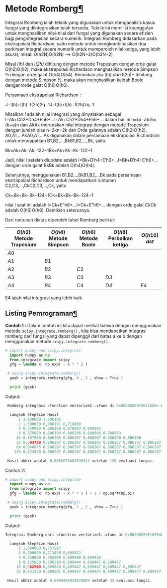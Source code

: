 # Metode Romberg[¶](https://lukmanarimashuri.github.io/metode_romberg/#metode-romberg)

Integrasi Romberg ialah teknik yang digunakan untuk menganalisis kasus fungsi yang diintegrasikan telah tersedia. Teknik ini memiliki keunggulan untuk menghasilkan nilai-nilai dari fungsi yang digunakan secara efisien bagi pengintegrasian secara numerik. Integrasi Romberg didasarkan pada ekstrapolasi Richardson, yaitu metode untuk mengkombinasikan dua perkiraan integral secara numerik untuk memperoleh nilai ketiga, yang lebih akurat, misal: O(h2N)O(h2N) --> O(h2N+2)O(h2N+2)

Misal *I(h)* dan *I(2h)* dihitung dengan metode Trapesium dengan orde galat O(h2)O(h2), maka ekstrapolasi Richardson menghasilkan metode Simpson ⅓ dengan orde galat O(h4)O(h4). Kemudian jika I(h) *dan* I(2h)* dihitung dengan metode Simpson ⅓, maka akan menghasilkan kaidah Boole denganrorde galat O(h6)O(h6).

Persamaan ekstrapolasi Richardson :

J=I(h)+I(h)−I(2h)2q−1J=I(h)+I(h)−I(2h)2q−1

Misalkan *I* adalah nilai integrasi yang dinyatakan sebagai I=Ak+Ch2+Dh4+Eh6+...I=Ak+Ch2+Dh4+Eh6+... dalam hal ini h=(b−a)nh=(b−a)n dan AkAk merupakan nilai integrasi dengan metode Trapesium dengan jumlah pias n=2kn=2k dan Orde galatnya adalah O(h2)O(h2). A0,A1,...AkA0,A1,...Ak digunakan dalam persamaan ekstrapolasi Richardson untuk mendapatkan B1,B2,...,BkB1,B2,...,Bk, yaitu

Bk=Ak+Ak−Ak−122−1Bk=Ak+Ak−Ak−122−1

Jadi, nilai I setelah diupdate adalah I=Bk+D′h4+E′h6+…I=Bk+D′h4+E′h6+… dengan orde galat BkBk adalah O(h4)O(h4).

Selanjutnya, menggunakan B1,B2,..,BkB1,B2,..,Bk pada persamaan ekstrapolasi Richardson untuk mendapatkan runtunan C2,C3,...,CkC2,C3,...,Ck, yaitu

Ck=Bk+Bk−Bk−124−1Ck=Bk+Bk−Bk−124−1

nilai I saat ini adalah I=Ck+E"h6+...I=Ck+E"h6+... dengan orde galat CkCk adalah O(h6)O(h6). Demikian seterusnya.

Dari runtunan diatas diperoleh tabel Romberg berikut:

| *O*(*h*2) Metode Trapesium | *O*(*h*4) Metode Simpson | *O*(*h*6) Metode Boole | *O*(*h*8) Perbaikan ketiga | *O*(*h*10) *dst* |
| -------------------------- | ------------------------ | ---------------------- | -------------------------- | ---------------- |
| *A*0                       |                          |                        |                            |                  |
| *A*1                       | *B*1                     |                        |                            |                  |
| *A*2                       | *B*2                     | *C*2                   |                            |                  |
| *A*3                       | *B*3                     | *C*3                   | *D3*                       |                  |
| *A*4                       | *B*4                     | *C*4                   | *D4*                       | *E4*             |

E4 ialah nilai integrasi yang lebih baik.

## **Listing Pemrograman**[¶](https://lukmanarimashuri.github.io/metode_romberg/#listing-pemrograman)

**Contoh 1 :** Dalam contoh ini kita dapat melihat bahwa dengan menggunakan metode `scipy.integrate.romberg()` , kita bisa mendapatkan integrasi romberg dari fungsi yang dapat dipanggil dari batas a ke b dengan menggunakan metode `scipy.integrate.romberg()`.



```python
# import numpy and scipy.integrate 
  import numpy as np 
  from integrate import scipy 
  gfg = lambda x: np.exp( - x * * 2 ) 

 # using scipy.integrate.romberg() 
  geek = integrate.romberg(gfg, 0 , 3 , show = True ) 

  print (geek) 
```

Output:



```python
 Romberg integrasi <function vectorize1..vfunc di 0x00000209C3641EA0> dari [0, 3]

  Langkah StepSize Hasil
      1 3.000000 1.500185
      2 1.500000 0,908191 0,710860
      4 0.750000 0.886180 0.878843 0.890042
      8 0.375000 0.886199 0.886206 0.886696 0.886643
     16 0.187500 0.886205 0.886207 0.886207 0.886200 0.886198
     32 0,093750 0.886207 0.886207 0.886207 0.886207 0.886207 0.886207
     64 0.046875 0.886207 0.886207 0.886207 0.886207 0.886207 0.886207 0.886207
    128 0.023438 0.886207 0.886207 0.886207 0.886207 0.886207 0.886207 0.886207 0.886207

 Hasil akhir adalah 0,8862073482595311 setelah 129 evaluasi fungsi.
```

Contoh 2:



```python
# import numpy and scipy.integrate 
  import numpy as np 
  from integrate import scipy 
  gfg = lambda x: np.exp( - x * * 2 ) + 1 / np.sqrt(np.pi) 

 # using scipy.integrate.romberg() 
  geek = integrate.romberg(gfg, 1 , 2 , show = True ) 

  print (geek)
```

Output:



```python
Integrasi Romberg dari <function vectorize1..vfunc at 0x00000209E1605400> dari [1, 2]

  Langkah StepSize Hasil
      1 1,000000 0,757287
      2 0,500000 0,713438 0,698822
      4 0.250000 0.702909 0.699400 0.699438
      8 0.125000 0.700310 0.699444 0.699447 0.699447
     16 0,062500 0,699663 0,699447 0,699447 0,699447 0,699447
     32 0.031250 0.699501 0.699447 0.699447 0.699447 0.699447 0.699447

 Hasil akhir adalah 0,6994468414978009 setelah 33 evaluasi fungsi.
```